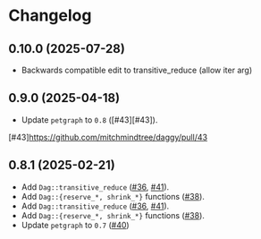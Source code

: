 # Changelog

## 0.10.0 (2025-07-28)

* Backwards compatible edit to transitive_reduce (allow iter arg)

## 0.9.0 (2025-04-18)

* Update `petgraph` to `0.8` ([#43][#43]).

[#43]https://github.com/mitchmindtree/daggy/pull/43


## 0.8.1 (2025-02-21)

* Add `Dag::transitive_reduce` ([#36][#36], [#41][#41]).
* Add `Dag::{reserve_*, shrink_*}` functions ([#38][#38]).
* Add `Dag::transitive_reduce` ([#36][#36], [#41][#41]).
* Add `Dag::{reserve_*, shrink_*}` functions ([#38][#38]).
* Update `petgraph` to `0.7` ([#40][#40])

[#36]: https://github.com/mitchmindtree/daggy/pull/36
[#38]: https://github.com/mitchmindtree/daggy/pull/38
[#40]: https://github.com/mitchmindtree/daggy/pull/40
[#41]: https://github.com/mitchmindtree/daggy/pull/41
